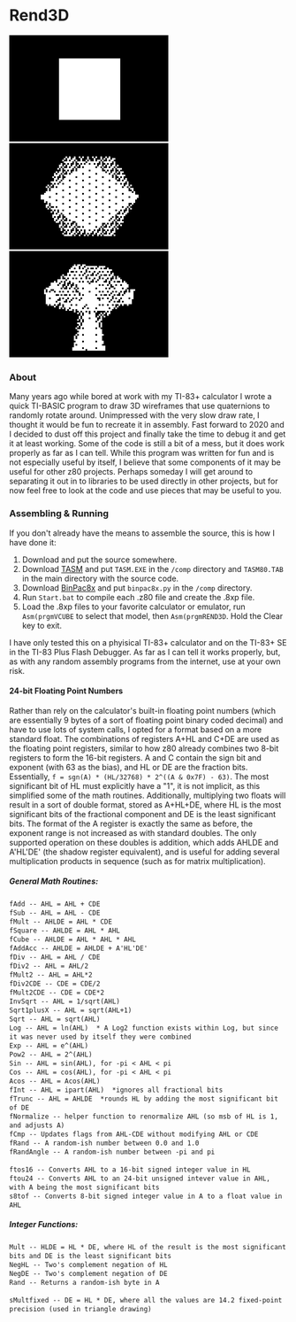 # Rend3D

![Cube](img/VCube.gif)
![Icosahedron](img/VIso.gif)
![Monkey](img/VMonkey.gif)

### About
Many years ago while bored at work with my TI-83+ calculator I wrote a quick TI-BASIC program to draw 3D wireframes that use quaternions to randomly rotate around. Unimpressed with the very slow draw rate, I thought it would be fun to recreate it in assembly. Fast forward to 2020 and I decided to dust off this project and finally take the time to debug it and get it at least working. Some of the code is still a bit of a mess, but it does work properly as far as I can tell.
While this program was written for fun and is not especially useful by itself, I believe that some components of it may be useful for other z80 projects. Perhaps someday I will get around to separating it out in to libraries to be used directly in other projects, but for now feel free to look at the code and use pieces that may be useful to you.

### Assembling & Running
If you don't already have the means to assemble the source, this is how I have done it:
 1. Download and put the source somewhere.
 2. Download [TASM](https://www.ticalc.org/archives/files/fileinfo/250/25051.html) and put `TASM.EXE` in the `/comp` directory and `TASM80.TAB` in the main directory with the source code.
 3. Download [BinPac8x](https://www.ticalc.org/archives/files/fileinfo/429/42915.html) and put `binpac8x.py` in the `/comp` directory.
 4. Run `Start.bat` to compile each .z80 file and create the .8xp file.
 5. Load the .8xp files to your favorite calculator or emulator, run `Asm(prgmVCUBE` to select that model, then `Asm(prgmREND3D`.
Hold the Clear key to exit.

I have only tested this on a phyisical TI-83+ calculator and on the TI-83+ SE in the TI-83 Plus Flash Debugger. As far as I can tell it works properly, but, as with any random assembly programs from the internet, use at your own risk.

#### 24-bit Floating Point Numbers
Rather than rely on the calculator's built-in floating point numbers (which are essentially 9 bytes of a sort of floating point binary coded decimal) and have to use lots of system calls, I opted for a format based on a more standard float. The combinations of registers A+HL and C+DE are used as the floating point registers, similar to how z80 already combines two 8-bit registers to form the 16-bit registers. A and C contain the sign bit and exponent (with 63 as the bias), and HL or DE are the fraction bits. Essentially, `f = sgn(A) * (HL/32768) * 2^((A & 0x7F) - 63)`. The most significant bit of HL must explicitly have a "1", it is not implicit, as this simplified some of the math routines.
Additionally, multiplying two floats will result in a sort of double format, stored as A+HL+DE, where HL is the most significant bits of the fractional component and DE is the least significant bits. The format of the A register is exactly the same as before, the exponent range is not increased as with standard doubles. The only supported operation on these doubles is addition, which adds AHLDE and A'HL'DE' (the shadow register equivalent), and is useful for adding several multiplication products in sequence (such as for matrix multiplication).
##### General Math Routines:
```
fAdd -- AHL = AHL + CDE
fSub -- AHL = AHL - CDE
fMult -- AHLDE = AHL * CDE
fSquare -- AHLDE = AHL * AHL
fCube -- AHLDE = AHL * AHL * AHL
fAddAcc -- AHLDE = AHLDE + A'HL'DE'
fDiv -- AHL = AHL / CDE
fDiv2 -- AHL = AHL/2
fMult2 -- AHL = AHL*2
fDiv2CDE -- CDE = CDE/2
fMult2CDE -- CDE = CDE*2
InvSqrt -- AHL = 1/sqrt(AHL)
Sqrt1plusX -- AHL = sqrt(AHL+1)
Sqrt -- AHL = sqrt(AHL)
Log -- AHL = ln(AHL)  * A Log2 function exists within Log, but since it was never used by itself they were combined
Exp -- AHL = e^(AHL)
Pow2 -- AHL = 2^(AHL)
Sin -- AHL = sin(AHL), for -pi < AHL < pi
Cos -- AHL = cos(AHL), for -pi < AHL < pi
Acos -- AHL = Acos(AHL)
fInt -- AHL = ipart(AHL)  *ignores all fractional bits
fTrunc -- AHL = AHLDE  *rounds HL by adding the most significant bit of DE
fNormalize -- helper function to renormalize AHL (so msb of HL is 1, and adjusts A)
fCmp -- Updates flags from AHL-CDE without modifying AHL or CDE
fRand -- A random-ish number between 0.0 and 1.0
fRandAngle -- A random-ish number between -pi and pi

ftos16 -- Converts AHL to a 16-bit signed integer value in HL
ftou24 -- Converts AHL to an 24-bit unsigned intever value in AHL, with A being the most significant bits
s8tof -- Converts 8-bit signed integer value in A to a float value in AHL
```
##### Integer Functions:
```
Mult -- HLDE = HL * DE, where HL of the result is the most significant bits and DE is the least significant bits
NegHL -- Two's complement negation of HL
NegDE -- Two's complement negation of DE
Rand -- Returns a random-ish byte in A

sMultfixed -- DE = HL * DE, where all the values are 14.2 fixed-point precision (used in triangle drawing)
```

